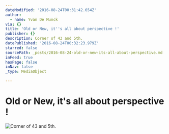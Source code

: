 ```yaml
---
dateModified: '2016-08-24T00:31:42.654Z'
author:
  - name: Yvan De Munck
via: {}
title: 'Old or New, it''s all about perspective !'
publisher: {}
description: Corner of 43 and 5th.
datePublished: '2016-08-24T00:32:23.979Z'
starred: false
sourcePath: _posts/2016-08-24-old-or-new-its-all-about-perspective.md
inFeed: true
hasPage: false
inNav: false
_type: MediaObject

---
```

# Old or New, it's all about perspective !
![Corner of 43 and 5th.](https://the-grid-user-content.s3-us-west-2.amazonaws.com/083b7e07-deae-4950-a795-046218c86254.jpg)